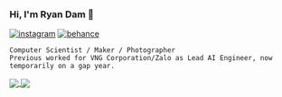 ### Hi, I'm Ryan Dam 👋

[![instagram](https://img.shields.io/badge/Instagram-E4405F?style=for-the-badge&logo=instagram&logoColor=white)](https://www.instagram.com/ryan.dam/)
[![behance](https://img.shields.io/badge/Printables-053eff?style=for-the-badge&logo=printables&logoColor=white)](https://www.printables.com/@ryandam)

```
Computer Scientist / Maker / Photographer
Previous worked for VNG Corporation/Zalo as Lead AI Engineer, now temporarily on a gap year. 
```

<a href="#">
  <img align="center" src="https://github-readme-stats.vercel.app/api?username=ryandam&show_icons=true&hide_title=true&hide_border=true&hide_rank=true">
</a>
<a href="#">
  <img align="center" src="https://github-readme-stats.vercel.app/api/top-langs/?username=ryandam&langs_count=8&hide=javascript,html,css&hide_title=true&theme=graywhite&layout=compact&custom_title=Languages&card_width=260">
</a>
